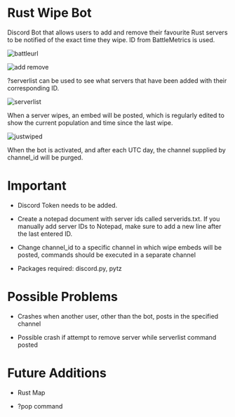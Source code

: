 # Rust Wipe Bot

Discord Bot that allows users to add and remove their favourite Rust servers to be notified of the exact time they wipe. ID from BattleMetrics is used.

![battleurl](https://github.com/Ryan-RH/RustWipeBot/assets/108598537/eda2c3f0-c7b3-4449-bb38-876c67f7c3c2)

![add remove](https://github.com/Ryan-RH/RustWipeBot/assets/108598537/ab5ebb75-2503-4807-8ebf-4e612f1a79f5)

?serverlist can be used to see what servers that have been added with their corresponding ID.

![serverlist](https://github.com/Ryan-RH/RustWipeBot/assets/108598537/dc3ff7ca-2c28-425f-ad0b-74dc20c2ce37)

When a server wipes, an embed will be posted, which is regularly edited to show the current population and time since the last wipe.

![justwiped](https://github.com/Ryan-RH/RustWipeBot/assets/108598537/9c2b69a3-dc87-4536-ba24-7e84f5d0e499)

When the bot is activated, and after each UTC day, the channel supplied by channel_id will be purged.

# Important

- Discord Token needs to be added. 

- Create a notepad document with server ids called serverids.txt. If you manually add server IDs to Notepad, make sure to add a new line after the last entered ID.

- Change channel_id to a specific channel in which wipe embeds will be posted, commands should be executed in a separate channel

- Packages required: discord.py, pytz

# Possible Problems

- Crashes when another user, other than the bot, posts in the specified channel

- Possible crash if attempt to remove server while serverlist command posted

# Future Additions

- Rust Map

- ?pop command
